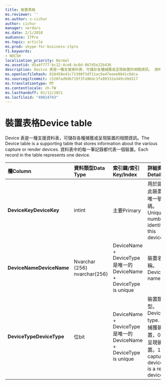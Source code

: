 ```yaml
---
title: 裝置表格
ms.reviewer: ''
ms.author: v-cichur
author: cichur
manager: serdars
ms.date: 2/1/2018
audience: ITPro
ms.topic: article
ms.prod: skype-for-business-itpro
f1.keywords:
- NOCSH
localization_priority: Normal
ms.assetid: d5a4f777-bc12-4ce8-bc0d-867d5e22b436
description: Device 表是一種支援資料表，可儲存各種捕獲或呈現裝置的相關資訊。 資料表中的每一筆記錄都代表一個裝置。
ms.openlocfilehash: 818458e41c71398f3df11ac9a47eeee0841c6dca
ms.sourcegitcommit: c528fad9db719f3fa96dc3fa99332a349cd9d317
ms.translationtype: MT
ms.contentlocale: zh-TW
ms.lasthandoff: 01/12/2021
ms.locfileid: "49814743"
---
```

# <a name="device-table"></a><span data-ttu-id="a6352-104">裝置表格</span><span class="sxs-lookup"><span data-stu-id="a6352-104">Device table</span></span>
 
<span data-ttu-id="a6352-105">Device 表是一種支援資料表，可儲存各種捕獲或呈現裝置的相關資訊。</span><span class="sxs-lookup"><span data-stu-id="a6352-105">The Device table is a supporting table that stores information about the various capture or render devices.</span></span> <span data-ttu-id="a6352-106">資料表中的每一筆記錄都代表一個裝置。</span><span class="sxs-lookup"><span data-stu-id="a6352-106">Each record in the table represents one device.</span></span>
  
|<span data-ttu-id="a6352-107">**欄**</span><span class="sxs-lookup"><span data-stu-id="a6352-107">**Column**</span></span>|<span data-ttu-id="a6352-108">**資料類型**</span><span class="sxs-lookup"><span data-stu-id="a6352-108">**Data Type**</span></span>|<span data-ttu-id="a6352-109">**索引鍵/索引**</span><span class="sxs-lookup"><span data-stu-id="a6352-109">**Key/Index**</span></span>|<span data-ttu-id="a6352-110">**詳細資料**</span><span class="sxs-lookup"><span data-stu-id="a6352-110">**Details**</span></span>|
|:-----|:-----|:-----|:-----|
|<span data-ttu-id="a6352-111">**DeviceKey**</span><span class="sxs-lookup"><span data-stu-id="a6352-111">**DeviceKey**</span></span> <br/> |<span data-ttu-id="a6352-112">int</span><span class="sxs-lookup"><span data-stu-id="a6352-112">int</span></span>  <br/> |<span data-ttu-id="a6352-113">主要</span><span class="sxs-lookup"><span data-stu-id="a6352-113">Primary</span></span>  <br/> |<span data-ttu-id="a6352-114">用於識別此裝置的唯一號碼。</span><span class="sxs-lookup"><span data-stu-id="a6352-114">Unique number identifying this device.</span></span>  <br/> |
|<span data-ttu-id="a6352-115">**DeviceName**</span><span class="sxs-lookup"><span data-stu-id="a6352-115">**DeviceName**</span></span> <br/> |<span data-ttu-id="a6352-116">Nvarchar (256) </span><span class="sxs-lookup"><span data-stu-id="a6352-116">nvarchar(256)</span></span>  <br/> |<span data-ttu-id="a6352-117">DeviceName + DeviceType 是唯一的</span><span class="sxs-lookup"><span data-stu-id="a6352-117">DeviceName + DeviceType is unique</span></span>  <br/> |<span data-ttu-id="a6352-118">裝置名稱。</span><span class="sxs-lookup"><span data-stu-id="a6352-118">Device name.</span></span>  <br/> |
|<span data-ttu-id="a6352-119">**DeviceType**</span><span class="sxs-lookup"><span data-stu-id="a6352-119">**DeviceType**</span></span> <br/> |<span data-ttu-id="a6352-120">位</span><span class="sxs-lookup"><span data-stu-id="a6352-120">bit</span></span>  <br/> |<span data-ttu-id="a6352-121">DeviceName + DeviceType 是唯一的</span><span class="sxs-lookup"><span data-stu-id="a6352-121">DeviceName + DeviceType is unique</span></span>  <br/> |<span data-ttu-id="a6352-122">裝置類型。</span><span class="sxs-lookup"><span data-stu-id="a6352-122">Device type.</span></span> <span data-ttu-id="a6352-123">1是捕獲裝置，0代表呈現裝置。</span><span class="sxs-lookup"><span data-stu-id="a6352-123">1 is a capture device, 0 is a render device.</span></span>  <br/> |
   

